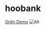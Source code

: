 # hoobank
<a href="https://mobinaebrahimiweb.github.io/webI/">Onlin Demo</a>
![Alt](https://github.com/user-attachments/assets/0927a56b-27e9-41b2-a929-b8efbc61cfcd)



